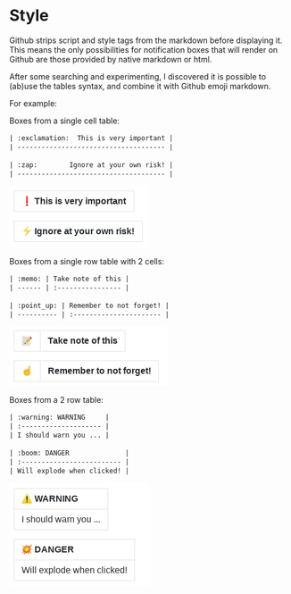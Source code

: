 # Style

Github strips script and style tags from the markdown before displaying it. This means the only possibilities for notification boxes that will render on Github are those provided by native markdown or html.

After some searching and experimenting, I discovered it is possible to (ab)use the tables syntax,
and combine it with Github emoji markdown.

For example:

Boxes from a single cell table:

```text
| :exclamation:  This is very important |
| ------------------------------------- |

| :zap:        Ignore at your own risk! |
| ------------------------------------- |
```

![image](images/1.png)

Boxes from a single row table with 2 cells:


```text
| :memo: | Take note of this |
| ------ | :---------------- |

| :point_up: | Remember to not forget! |
| ---------- | :---------------------- |
```

![image](images/2.png)

Boxes from a 2 row table:

```text
| :warning: WARNING     |
| :-------------------- |
| I should warn you ... |

| :boom: DANGER              |
| :------------------------- |
| Will explode when clicked! |
```

![image](images/3.png)